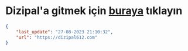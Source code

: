# Dizipal'a gitmek için [buraya](https://dizipal612.com) tıklayın
    
```json
{
    "last_update": "27-08-2023 21:10:32",
    "url": "https://dizipal612.com"
}
```